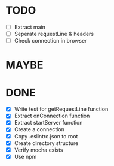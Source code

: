 # TODO

- [ ] Extract main
- [ ] Seperate requestLine & headers
- [ ] Check connection in browser

# MAYBE

# DONE
- [x] Write test for getRequestLine function
- [x] Extract onConnection function
- [x] Extract startServer function
- [x] Create a connection
- [x] Copy .eslintrc.json to root
- [x] Create directory structure
- [x] Verify mocha exists
- [x] Use npm 
